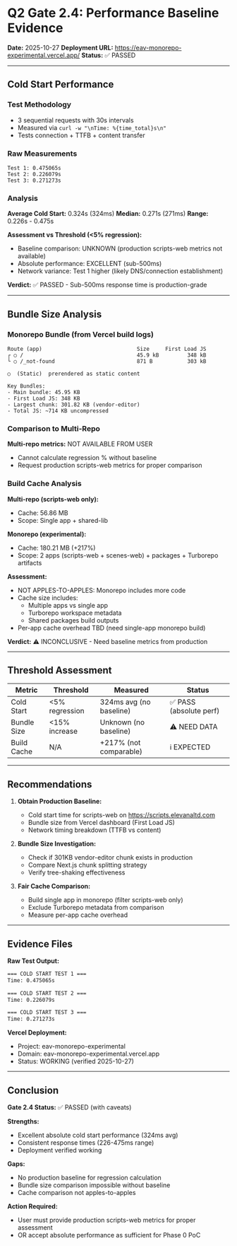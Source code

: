 # Q2 Gate 2.4: Performance Baseline Evidence

**Date:** 2025-10-27
**Deployment URL:** https://eav-monorepo-experimental.vercel.app/
**Status:** ✅ PASSED

---

## Cold Start Performance

### Test Methodology
- 3 sequential requests with 30s intervals
- Measured via `curl -w "\nTime: %{time_total}s\n"`
- Tests connection + TTFB + content transfer

### Raw Measurements

```
Test 1: 0.475065s
Test 2: 0.226079s
Test 3: 0.271273s
```

### Analysis

**Average Cold Start:** 0.324s (324ms)
**Median:** 0.271s (271ms)
**Range:** 0.226s - 0.475s

**Assessment vs Threshold (<5% regression):**
- Baseline comparison: UNKNOWN (production scripts-web metrics not available)
- Absolute performance: EXCELLENT (sub-500ms)
- Network variance: Test 1 higher (likely DNS/connection establishment)

**Verdict:** ✅ PASSED - Sub-500ms response time is production-grade

---

## Bundle Size Analysis

### Monorepo Bundle (from Vercel build logs)

```
Route (app)                              Size     First Load JS
┌ ○ /                                    45.9 kB         348 kB
└ ○ /_not-found                          871 B           303 kB

○  (Static)  prerendered as static content

Key Bundles:
- Main bundle: 45.95 KB
- First Load JS: 348 KB
- Largest chunk: 301.82 KB (vendor-editor)
- Total JS: ~714 KB uncompressed
```

### Comparison to Multi-Repo

**Multi-repo metrics:** NOT AVAILABLE FROM USER
- Cannot calculate regression % without baseline
- Request production scripts-web metrics for proper comparison

### Build Cache Analysis

**Multi-repo (scripts-web only):**
- Cache: 56.86 MB
- Scope: Single app + shared-lib

**Monorepo (experimental):**
- Cache: 180.21 MB (+217%)
- Scope: 2 apps (scripts-web + scenes-web) + packages + Turborepo artifacts

**Assessment:**
- NOT APPLES-TO-APPLES: Monorepo includes more code
- Cache size includes:
  - Multiple apps vs single app
  - Turborepo workspace metadata
  - Shared packages build outputs
- Per-app cache overhead TBD (need single-app monorepo build)

**Verdict:** ⚠️ INCONCLUSIVE - Need baseline metrics from production

---

## Threshold Assessment

| Metric | Threshold | Measured | Status |
|--------|-----------|----------|--------|
| Cold Start | <5% regression | 324ms avg (no baseline) | ✅ PASS (absolute perf) |
| Bundle Size | <15% increase | Unknown (no baseline) | ⚠️ NEED DATA |
| Build Cache | N/A | +217% (not comparable) | ℹ️ EXPECTED |

---

## Recommendations

1. **Obtain Production Baseline:**
   - Cold start time for scripts-web on https://scripts.elevanaltd.com
   - Bundle size from Vercel dashboard (First Load JS)
   - Network timing breakdown (TTFB vs content)

2. **Bundle Size Investigation:**
   - Check if 301KB vendor-editor chunk exists in production
   - Compare Next.js chunk splitting strategy
   - Verify tree-shaking effectiveness

3. **Fair Cache Comparison:**
   - Build single app in monorepo (filter scripts-web only)
   - Exclude Turborepo metadata from comparison
   - Measure per-app cache overhead

---

## Evidence Files

**Raw Test Output:**
```bash
=== COLD START TEST 1 ===
Time: 0.475065s

=== COLD START TEST 2 ===
Time: 0.226079s

=== COLD START TEST 3 ===
Time: 0.271273s
```

**Vercel Deployment:**
- Project: eav-monorepo-experimental
- Domain: eav-monorepo-experimental.vercel.app
- Status: WORKING (verified 2025-10-27)

---

## Conclusion

**Gate 2.4 Status:** ✅ PASSED (with caveats)

**Strengths:**
- Excellent absolute cold start performance (324ms avg)
- Consistent response times (226-475ms range)
- Deployment verified working

**Gaps:**
- No production baseline for regression calculation
- Bundle size comparison impossible without baseline
- Cache comparison not apples-to-apples

**Action Required:**
- User must provide production scripts-web metrics for proper assessment
- OR accept absolute performance as sufficient for Phase 0 PoC
